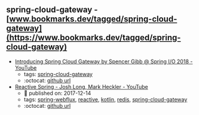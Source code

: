 spring-cloud-gateway - [www.bookmarks.dev/tagged/spring-cloud-gateway](https://www.bookmarks.dev/tagged/spring-cloud-gateway)
---
* [Introducing Spring Cloud Gateway by Spencer Gibb @ Spring I/O 2018 - YouTube](https://www.youtube.com/watch?v=NkgooKSeF8w)
    * tags: [spring-cloud-gateway](../tagged/spring-cloud-gateway.md)
    * :octocat: [github url](https://github.com/spencergibb/monolith-to-microservices)
* [Reactive Spring - Josh Long, Mark Heckler - YouTube](https://www.youtube.com/watch?v=l7VBdWhtl7A)
    * :calendar: published on: 2017-12-14
    * tags: [spring-webflux](../tagged/spring-webflux.md), [reactive](../tagged/reactive.md), [kotlin](../tagged/kotlin.md), [redis](../tagged/redis.md), [spring-cloud-gateway](../tagged/spring-cloud-gateway.md)
    * :octocat: [github url](https://github.com/joshlong/flux-flix-service)
